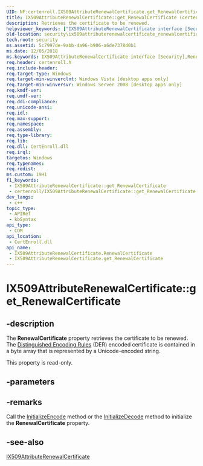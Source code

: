 ```yaml
---
UID: NF:certenroll.IX509AttributeRenewalCertificate.get_RenewalCertificate
title: IX509AttributeRenewalCertificate::get_RenewalCertificate (certenroll.h)
description: Retrieves the certificate to be renewed.
helpviewer_keywords: ["IX509AttributeRenewalCertificate interface [Security]","RenewalCertificate property","IX509AttributeRenewalCertificate.RenewalCertificate","IX509AttributeRenewalCertificate.get_RenewalCertificate","IX509AttributeRenewalCertificate::RenewalCertificate","IX509AttributeRenewalCertificate::get_RenewalCertificate","RenewalCertificate property [Security]","RenewalCertificate property [Security]","IX509AttributeRenewalCertificate interface","certenroll/IX509AttributeRenewalCertificate::RenewalCertificate","certenroll/IX509AttributeRenewalCertificate::get_RenewalCertificate","get_RenewalCertificate","security.ix509attributerenewalcertificate_renewalcertificate_property"]
old-location: security\ix509attributerenewalcertificate_renewalcertificate_property.htm
tech.root: security
ms.assetid: 5c7997de-9abb-4a96-b906-a6de7378d0b1
ms.date: 12/05/2018
ms.keywords: IX509AttributeRenewalCertificate interface [Security],RenewalCertificate property, IX509AttributeRenewalCertificate.RenewalCertificate, IX509AttributeRenewalCertificate.get_RenewalCertificate, IX509AttributeRenewalCertificate::RenewalCertificate, IX509AttributeRenewalCertificate::get_RenewalCertificate, RenewalCertificate property [Security], RenewalCertificate property [Security],IX509AttributeRenewalCertificate interface, certenroll/IX509AttributeRenewalCertificate::RenewalCertificate, certenroll/IX509AttributeRenewalCertificate::get_RenewalCertificate, get_RenewalCertificate, security.ix509attributerenewalcertificate_renewalcertificate_property
req.header: certenroll.h
req.include-header: 
req.target-type: Windows
req.target-min-winverclnt: Windows Vista [desktop apps only]
req.target-min-winversvr: Windows Server 2008 [desktop apps only]
req.kmdf-ver: 
req.umdf-ver: 
req.ddi-compliance: 
req.unicode-ansi: 
req.idl: 
req.max-support: 
req.namespace: 
req.assembly: 
req.type-library: 
req.lib: 
req.dll: CertEnroll.dll
req.irql: 
targetos: Windows
req.typenames: 
req.redist: 
ms.custom: 19H1
f1_keywords:
 - IX509AttributeRenewalCertificate::get_RenewalCertificate
 - certenroll/IX509AttributeRenewalCertificate::get_RenewalCertificate
dev_langs:
 - c++
topic_type:
 - APIRef
 - kbSyntax
api_type:
 - COM
api_location:
 - CertEnroll.dll
api_name:
 - IX509AttributeRenewalCertificate.RenewalCertificate
 - IX509AttributeRenewalCertificate.get_RenewalCertificate
---
```


# IX509AttributeRenewalCertificate::get_RenewalCertificate


## -description

The <b>RenewalCertificate</b> property retrieves the certificate to be renewed. The <a href="/windows/desktop/SecGloss/d-gly">Distinguished Encoding Rules</a> (DER) encoded certificate is contained in a byte array that is represented by a Unicode-encoded string.

This property is read-only.

## -parameters

## -remarks

Call the <a href="/windows/desktop/api/certenroll/nf-certenroll-ix509attributerenewalcertificate-initializeencode">InitializeEncode</a> method or the  <a href="/windows/desktop/api/certenroll/nf-certenroll-ix509attributerenewalcertificate-initializedecode">InitializeDecode</a> method to initialize the <b>RenewalCertificate</b> property.

## -see-also

<a href="/windows/desktop/api/certenroll/nn-certenroll-ix509attributerenewalcertificate">IX509AttributeRenewalCertificate</a>